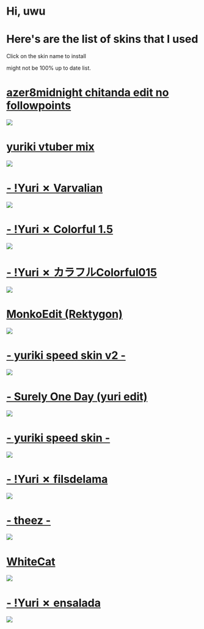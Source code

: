 # Hi, uwu
# Here's are the list of skins that I used
Click on the skin name to install

might not be 100% up to date list.
# [azer8midnight chitanda edit no followpoints](http://www.mediafire.com/file/nn9gwk1bk1ejnsy/azer8midnight+chitanda+edit.osk)
![](https://osu.ppy.sh/ss/11966641)
# [yuriki vtuber mix](https://yurikiosu.s-ul.eu/qDhF1GGv)
![](https://i.imgur.com/sfNca58.jpeg)
# [- !Yuri ✗ Varvalian](https://www.dropbox.com/s/14q5uw4z25bmfsf/-%20%21Yuri%20%E2%9C%97%20Varvalian.osk?dl=0)
![](https://i.imgur.com/T3skXCM.jpeg)
# [- !Yuri ✗ Colorful 1.5](https://www.dropbox.com/s/abt4zqagiog3cb4/-%20%21Yuri%20%E2%9C%97%20Colorful%201.5.osk?dl=0)
![](https://osu.ppy.sh/ss/16708081/cc52)
# [- !Yuri ✗ カラフルColorful015](https://www.dropbox.com/s/s50fy7l6o2xlcaj/-%20!Yuri%20✗%20カラフルColorful015.osk?dl=0)
![](https://i.imgur.com/ArxUsTv.jpeg)
# [MonkoEdit (Rektygon)](https://www.dropbox.com/s/yuie5cfbliorupp/MonkoEdit.osk?dl=0)
![](https://i.imgur.com/w7yn7GT.png)
# [- yuriki speed skin v2 - ](https://www.dropbox.com/s/g1wq6w6jjh2n5th/-%20yuriki%20speed%20skin%20v2%20-.osk?dl=0)
![](https://i.imgur.com/RDw2zfo.jpg)
# [-    Surely One Day (yuri edit)](https://www.dropbox.com/s/0utucqoor1k3l7i/-%20%20%20%20Surely%20One%20Day%20%28yuri%20edit%29.osk?dl=0)
![](https://i.imgur.com/a95sYMw.jpg)
# [- yuriki speed skin - ](https://www.dropbox.com/s/9b15ols14g2v6tf/-%20yuriki%20speed%20skin%20-.osk?dl=0)
![](https://i.imgur.com/ia88ZJV.jpg)
# [- !Yuri ✗ filsdelama](https://www.dropbox.com/s/6gyhymaaq01n6fx/-%20%21Yuri%20%E2%9C%97%20filsdelama.osk?dl=0)
![](https://i.imgur.com/1OU5iSJ.jpeg)
# [- theez -](https://theez.s-ul.eu/zHf87Cod)
![](https://i.imgur.com/yxbDpgS.jpg)
# [WhiteCat](http://ck1t.ru/s-1107)
![](https://i.imgur.com/GRIuB0s.jpg)
# [- !Yuri ✗ ensalada](https://s.put.re/6P1296CQ.osk)
![](https://imgur.com/g9pZ7Sj.png)
